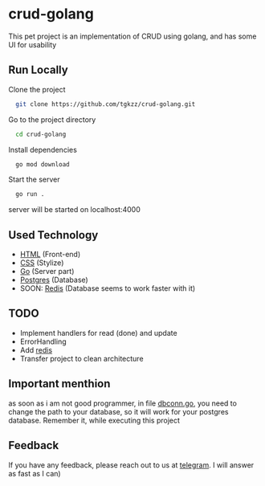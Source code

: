 
# crud-golang

This pet project is an implementation of CRUD using golang, and has some UI for usability

## Run Locally

Clone the project

```bash
  git clone https://github.com/tgkzz/crud-golang.git
```

Go to the project directory

```bash
  cd crud-golang
```

Install dependencies

```bash
  go mod download
```

Start the server

```bash
  go run .
```

server will be started on localhost:4000


## Used Technology

- [HTML](https://www.w3schools.com/html/) (Front-end)
- [CSS](https://www.w3schools.com/css/) (Stylize)
- [Go](https://go.dev/) (Server part)
- [Postgres](https://www.postgresql.org/) (Database)
- SOON: [Redis](https://redis.io/) (Database seems to work faster with it)

## TODO

- Implement handlers for read (done) and update
- ErrorHandling
- Add [redis](https://redis.io/)
- Transfer project to clean architecture

## Important menthion

as soon as i am not good programmer, in file [dbconn.go](https://github.com/tgkzz/crud-golang/blob/main/internal/database/dbconn.go), you need to change the path to your database, so it will work for your postgres database. Remember it, while executing this project

## Feedback

If you have any feedback, please reach out to us at [telegram](https://t.me/tgkmdk). I will answer as fast as I can)